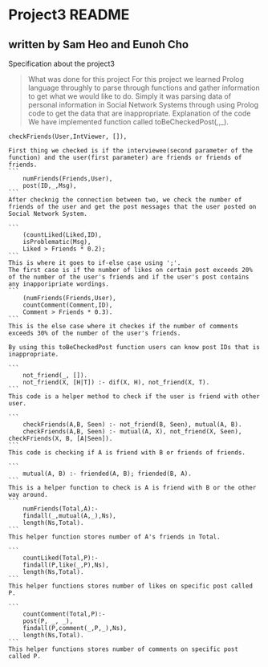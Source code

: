 Project3 README
===
written by Sam Heo and Eunoh Cho
---

Specification about the project3
>What was done for this project
    For this project we learned Prolog language throughly to parse through functions and gather information to get what we would like to do. Simply it was parsing data of personal information in Social Network Systems through using Prolog code to get the data that are inappropriate.
>Explanation of the code
    We have implemented function called toBeCheckedPost(_,_,_).
```
checkFriends(User,IntViewer, []),
```
    First thing we checked is if the interviewee(second parameter of the function) and the user(first parameter) are friends or friends of friends. 
    ```
        numFriends(Friends,User),
        post(ID,_,Msg),
    ```
    After checknig the connection between two, we check the number of friends of the user and get the post messages that the user posted on Social Network System.

    ```
        (countLiked(Liked,ID),
        isProblematic(Msg),
        Liked > Friends * 0.2);
    ```
    This is where it goes to if-else case using ';'.
    The first case is if the number of likes on certain post exceeds 20% of the number of the user's friends and if the user's post contains any inapporipriate wordings.
    ```
        (numFriends(Friends,User),
        countComment(Comment,ID),
        Comment > Friends * 0.3).
    ```
    This is the else case where it checkes if the number of comments exceeds 30% of the number of the user's friends. 

    By using this toBeCheckedPost function users can know post IDs that is inappropriate.

    ```
        not_friend(_, []).
        not_friend(X, [H|T]) :- dif(X, H), not_friend(X, T).
    ```
    This code is a helper method to check if the user is friend with other user.

    ```
        checkFriends(A,B, Seen) :- not_friend(B, Seen), mutual(A, B).
        checkFriends(A,B, Seen) :- mutual(A, X), not_friend(X, Seen), checkFriends(X, B, [A|Seen]).
    ```
    This code is checking if A is friend with B or friends of friends.

    ```
        mutual(A, B) :- friended(A, B); friended(B, A).
    ```
    This is a helper function to check is A is friend with B or the other way around.
    ```
        numFriends(Total,A):- 
        findall(_,mutual(A,_),Ns),
        length(Ns,Total).
    ```
    This helper function stores number of A's friends in Total.

    ```
        countLiked(Total,P):-
        findall(P,like(_,P),Ns),
        length(Ns,Total).
    ```
    This helper functions stores number of likes on specific post called P.

    ```
        countComment(Total,P):-
        post(P, _, _),
        findall(P,comment(_,P,_),Ns),
        length(Ns,Total).
    ```
    This helper functions stores number of comments on specific post called P.